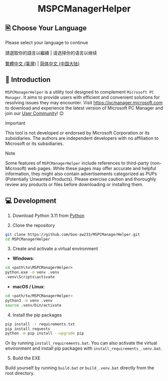 <h1 align="center">MSPCManagerHelper</h1>

## 🖹 Choose Your Language

Please select your language to continue

請選取你的語言以繼續 | 请选择你的语言以继续

[繁體中文 (臺灣)](./README.zh-tw.md) | [简体中文 (中国大陆)](./README.zh-cn.md)

## 👏 Introduction

`MSPCManagerHelper` is a utility tool designed to complement `Microsoft PC Manager`. It aims to provide users with efficient and convenient solutions for resolving issues they may encounter.
Visit <https://pcmanager.microsoft.com> to download and experience the latest version of Microsoft PC Manager and join our [User Community](https://forms.office.com/r/EPcrKfUbjK)! 😉

> [!IMPORTANT]  
> This tool is not developed or endorsed by Microsoft Corporation or its subsidiaries. The authors are independent developers with no affiliation to Microsoft or its subsidiaries.

> [!NOTE]  
> Some features of `MSPCManagerHelper` include references to third-party (non-Microsoft) web pages. While these pages may offer accurate and helpful information, they might also contain advertisements categorized as PUPs (Potentially Unwanted Products). Please exercise caution and thoroughly review any products or files before downloading or installing them.

## 💻 Development

1. Download Python 3.11 from [Python](https://www.python.org/downloads)

2. Clone the repository

```bash
git clone https://github.com/Goo-aw233/MSPCManagerHelper.git
cd MSPCManagerHelper
```

3. Create and activate a virtual environment

- **Windows**: 

```bat
cd <path\to\MSPCManagerHelper>
python.exe -m venv .venv
.venv\Scripts\activate
```

- **macOS / Linux**: 

```bash
cd <path/to/MSPCManagerHelper>
python3 -m venv .venv
source .venv/bin/activate
```

4. Install the pip packages

```bash
pip install -r requirements.txt
pip install requests
python -m pip install --upgrade pip
```

Or by running `install_requirements.bat`.
You can also activate the virtual environment and install pip packages with `install_requirements_.venv.bat`.

5. Build the EXE

Build yourself by running `build.bat` or `build_.venv.bat` directly from the root directory.
